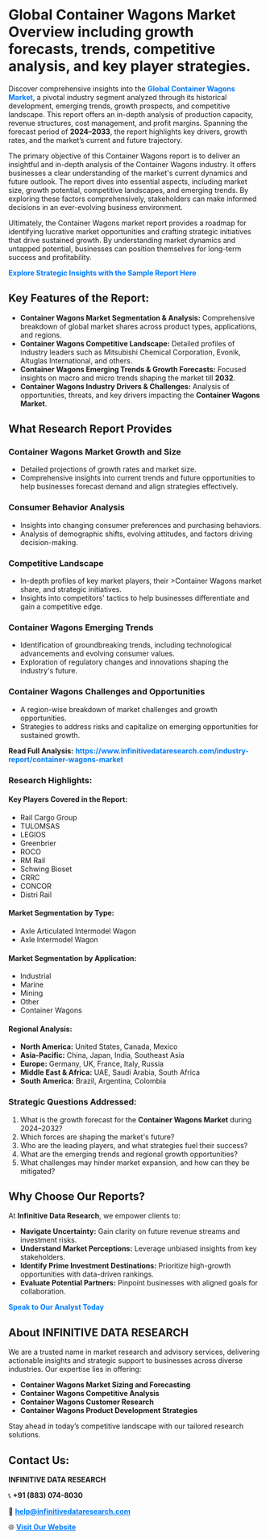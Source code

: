 <h1>Global Container Wagons Market Overview including growth forecasts, trends, competitive analysis, and key player strategies.</h1>
<p>
Discover comprehensive insights into the 
<a href="https://www.infinitivedataresearch.com/industry-report/container-wagons-market" rel="dofollow" style="color: #007BFF; text-decoration: none;"><strong>Global Container Wagons Market</strong></a>, a pivotal industry segment analyzed through its historical development, emerging trends, growth prospects, and competitive landscape. This report offers an in-depth analysis of production capacity, revenue structures, cost management, and profit margins. Spanning the forecast period of <strong>2024–2033</strong>, the report highlights key drivers, growth rates, and the market’s current and future trajectory.
</p>
<p>
The primary objective of this Container Wagons report is to deliver an insightful and in-depth analysis of the Container Wagons industry. It offers businesses a clear understanding of the market's current dynamics and future outlook. The report dives into essential aspects, including market size, growth potential, competitive landscapes, and emerging trends. By exploring these factors comprehensively, stakeholders can make informed decisions in an ever-evolving business environment.
</p>
<p>
Ultimately, the Container Wagons market report provides a roadmap for identifying lucrative market opportunities and crafting strategic initiatives that drive sustained growth. By understanding market dynamics and untapped potential, businesses can position themselves for long-term success and profitability.
</p>
<p>
<a href="https://www.infinitivedataresearch.com/request-sample/reportId=107494" style="color: #007BFF; text-decoration: none;"><strong>Explore Strategic Insights with the Sample Report Here</strong></a>
</p>

<h2>Key Features of the Report:</h2>
<ul>
<li><strong>Container Wagons Market Segmentation & Analysis:</strong> Comprehensive breakdown of global market shares across product types, applications, and regions.</li>
<li><strong>Container Wagons Competitive Landscape:</strong> Detailed profiles of industry leaders such as Mitsubishi Chemical Corporation, Evonik, Altuglas International, and others.</li>
<li><strong>Container Wagons Emerging Trends & Growth Forecasts:</strong> Focused insights on macro and micro trends shaping the market till <strong>2032</strong>.</li>
<li><strong>Container Wagons Industry Drivers & Challenges:</strong> Analysis of opportunities, threats, and key drivers impacting the <strong>Container Wagons Market</strong>.</li>
</ul>

<h2>What Research Report Provides</h2>
<h3>Container Wagons Market Growth and Size</h3>
<ul>
<li>Detailed projections of growth rates and market size.</li>
<li>Comprehensive insights into current trends and future opportunities to help businesses forecast demand and align strategies effectively.</li>
</ul>

<h3>Consumer Behavior Analysis</h3>
<ul>
<li>Insights into changing consumer preferences and purchasing behaviors.</li>
<li>Analysis of demographic shifts, evolving attitudes, and factors driving decision-making.</li>
</ul>

<h3>Competitive Landscape</h3>
<ul>
<li>In-depth profiles of key market players, their >Container Wagons market share, and strategic initiatives.</li>
<li>Insights into competitors' tactics to help businesses differentiate and gain a competitive edge.</li>
</ul>

<h3>Container Wagons Emerging Trends</h3>
<ul>
<li>Identification of groundbreaking trends, including technological advancements and evolving consumer values.</li>
<li>Exploration of regulatory changes and innovations shaping the industry's future.</li>
</ul>

<h3>Container Wagons Challenges and Opportunities</h3>
<ul>
<li>A region-wise breakdown of market challenges and growth opportunities.</li>
<li>Strategies to address risks and capitalize on emerging opportunities for sustained growth.</li>
</ul>
<p><strong>Read Full Analysis:</strong> <a href="https://www.infinitivedataresearch.com/industry-report/container-wagons-market" rel="dofollow" style="color: #007BFF; text-decoration: none;"><strong>https://www.infinitivedataresearch.com/industry-report/container-wagons-market</strong></a></p>
<h3>Research Highlights:</h3>
<h4>Key Players Covered in the Report:</h4>
<ul><li>Rail Cargo Group</li><li>TULOMSAS</li><li>LEGIOS</li><li>Greenbrier</li><li>ROCO</li><li>RM Rail</li><li>Schwing Bioset</li><li>CRRC</li><li>CONCOR</li><li>Distri Rail</li></ul>
<h4>Market Segmentation by Type:</h4>
<ul><li>Axle Articulated Intermodel Wagon</li><li>Axle Intermodel Wagon</li></ul>
<h4>Market Segmentation by Application:</h4>
<ul><li>Industrial</li><li>Marine</li><li>Mining</li><li>Other</li><li>Container Wagons</li></ul>

<h4>Regional Analysis:</h4>
<ul>
<li><strong>North America:</strong> United States, Canada, Mexico</li>
<li><strong>Asia-Pacific:</strong> China, Japan, India, Southeast Asia</li>
<li><strong>Europe:</strong> Germany, UK, France, Italy, Russia</li>
<li><strong>Middle East & Africa:</strong> UAE, Saudi Arabia, South Africa</li>
<li><strong>South America:</strong> Brazil, Argentina, Colombia</li>
</ul>

<h3>Strategic Questions Addressed:</h3>
<ol>
<li>What is the growth forecast for the <strong>Container Wagons Market</strong> during 2024–2032?</li>
<li>Which forces are shaping the market's future?</li>
<li>Who are the leading players, and what strategies fuel their success?</li>
<li>What are the emerging trends and regional growth opportunities?</li>
<li>What challenges may hinder market expansion, and how can they be mitigated?</li>
</ol>

<h2>Why Choose Our Reports?</h2>
<p>At <strong>Infinitive Data Research</strong>, we empower clients to:</p>
<ul>
<li><strong>Navigate Uncertainty:</strong> Gain clarity on future revenue streams and investment risks.</li>
<li><strong>Understand Market Perceptions:</strong> Leverage unbiased insights from key stakeholders.</li>
<li><strong>Identify Prime Investment Destinations:</strong> Prioritize high-growth opportunities with data-driven rankings.</li>
<li><strong>Evaluate Potential Partners:</strong> Pinpoint businesses with aligned goals for collaboration.</li>
</ul>
<p><a href="https://www.infinitivedataresearch.com/industry-report/container-wagons-market" rel="dofollow" style="color: #007BFF; text-decoration: none;"><strong>Speak to Our Analyst Today</strong></a></p>

<h2>About INFINITIVE DATA RESEARCH</h2>
<p>We are a trusted name in market research and advisory services, delivering actionable insights and strategic support to businesses across diverse industries. Our expertise lies in offering:</p>
<ul>
<li><strong>Container Wagons Market Sizing and Forecasting</strong></li>
<li><strong>Container Wagons Competitive Analysis</strong></li>
<li><strong>Container Wagons Customer Research</strong></li>
<li><strong>Container Wagons Product Development Strategies</strong></li>
</ul>
<p>Stay ahead in today’s competitive landscape with our tailored research solutions.</p>

<h2>Contact Us:</h2>
<p><strong>INFINITIVE DATA RESEARCH</strong></p>
<p>📞 <strong>+91 (883) 074-8030</strong></p>
<p>📧 <strong><a href="mailto:help@infinitivedataresearch.com" style="color: #007BFF;">help@infinitivedataresearch.com</a></strong></p>
<p>🌐 <strong><a href="https://www.infinitivedataresearch.com" rel="dofollow" style="color: #007BFF;">Visit Our Website</a></strong></p>